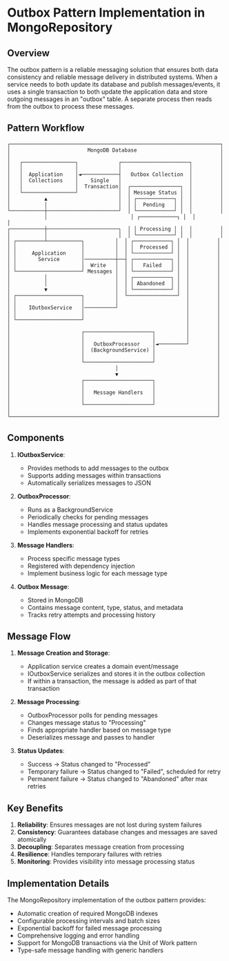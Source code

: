 # Outbox Pattern Implementation in MongoRepository

## Overview

The outbox pattern is a reliable messaging solution that ensures both data consistency and reliable message delivery in distributed systems. When a service needs to both update its database and publish messages/events, it uses a single transaction to both update the application data and store outgoing messages in an "outbox" table. A separate process then reads from the outbox to process these messages.

## Pattern Workflow

```
┌────────────────────────────────────────────────────────────────────┐
│                         MongoDB Database                           │
│                                                                    │
│   ┌─────────────────┐             ┌──────────────────────┐         │
│   │                 │             │                      │         │
│   │  Application    │◄────────────┤   Outbox Collection  │         │
│   │  Collections    │    Single   │                      │         │
│   │                 │  Transaction│  ┌────────────────┐  │         │
│   └─────────────────┘             │  │ Message Status │  │         │
│           ▲                       │  │ ┌────────────┐ │  │         │
│           │                       │  │ │  Pending   │ │  │         │
└───────────┼───────────────────────┘  │ └────────────┘ │  │         │
            │                           │ ┌────────────┐ │  │         │
┌───────────┼───────────────────────┐  │ │ Processing │ │  │         │
│           │                       │  │ └────────────┘ │  │         │
│ ┌─────────┴───────────┐          │  │ ┌────────────┐ │  │         │
│ │                     │          │  │ │  Processed │ │  │         │
│ │     Application     │          │  │ └────────────┘ │  │         │
│ │       Service       │──────────┼──┤ ┌────────────┐ │  │         │
│ │                     │  Write   │  │ │   Failed   │ │  │         │
│ └─────────────────────┘ Messages │  │ └────────────┘ │  │         │
│           │                      │  │ ┌────────────┐ │  │         │
│           │                      │  │ │ Abandoned  │ │  │         │
│           ▼                      │  │ └────────────┘ │  │         │
│ ┌─────────────────────┐          │  └────────────────┘  │         │
│ │                     │          │                      │         │
│ │    IOutboxService   │──────────┘                      │         │
│ │                     │                                 │         │
│ └─────────────────────┘                                 │         │
│                                                         │         │
│                       ┌──────────────────────┐          │         │
│                       │                      │          │         │
│                       │   OutboxProcessor    │◄─────────┘         │
│                       │  (BackgroundService) │                    │
│                       │                      │                    │
│                       └──────────────────────┘                    │
│                                  │                                │
│                                  ▼                                │
│                       ┌──────────────────────┐                    │
│                       │                      │                    │
│                       │   Message Handlers   │                    │
│                       │                      │                    │
│                       └──────────────────────┘                    │
│                                                                   │
└───────────────────────────────────────────────────────────────────┘
```

## Components

1. **IOutboxService**:
   - Provides methods to add messages to the outbox
   - Supports adding messages within transactions
   - Automatically serializes messages to JSON

2. **OutboxProcessor**:
   - Runs as a BackgroundService
   - Periodically checks for pending messages
   - Handles message processing and status updates
   - Implements exponential backoff for retries

3. **Message Handlers**:
   - Process specific message types
   - Registered with dependency injection
   - Implement business logic for each message type

4. **Outbox Message**:
   - Stored in MongoDB
   - Contains message content, type, status, and metadata
   - Tracks retry attempts and processing history

## Message Flow

1. **Message Creation and Storage**:
   - Application service creates a domain event/message
   - IOutboxService serializes and stores it in the outbox collection
   - If within a transaction, the message is added as part of that transaction

2. **Message Processing**:
   - OutboxProcessor polls for pending messages
   - Changes message status to "Processing"
   - Finds appropriate handler based on message type
   - Deserializes message and passes to handler

3. **Status Updates**:
   - Success → Status changed to "Processed"
   - Temporary failure → Status changed to "Failed", scheduled for retry
   - Permanent failure → Status changed to "Abandoned" after max retries

## Key Benefits

1. **Reliability**: Ensures messages are not lost during system failures
2. **Consistency**: Guarantees database changes and messages are saved atomically
3. **Decoupling**: Separates message creation from processing
4. **Resilience**: Handles temporary failures with retries
5. **Monitoring**: Provides visibility into message processing status

## Implementation Details

The MongoRepository implementation of the outbox pattern provides:

- Automatic creation of required MongoDB indexes
- Configurable processing intervals and batch sizes
- Exponential backoff for failed message processing
- Comprehensive logging and error handling
- Support for MongoDB transactions via the Unit of Work pattern
- Type-safe message handling with generic handlers 